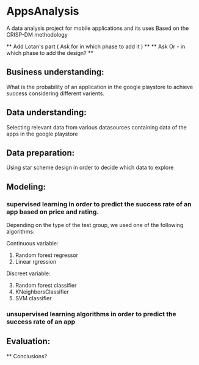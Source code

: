 # AppsAnalysis
A data analysis project for mobile applications and its uses
Based on the CRISP-DM methodology

** Add Lotan's part ( Ask for in which phase to add it ) **
** Ask Or - in which phase to add the design? **

## Business understanding:
What is the probability of an application in the google playstore to achieve success considering different varients.

## Data understanding:
Selecting relevant data from various datasources containing data of the apps in the google playstore

## Data preparation:
Using star scheme design in order to decide which data to explore

## Modeling:
### supervised learning in order to predict the success rate of an app based on price and rating.
  Depending on the type of the test group, we used one of the following algorithms:
  
  Continuous variable:

  1. Random forest regressor
  2. Linear rgression

  Discreet variable:

  3. Random forest classifier
  4. KNeighborsClassifier
  5. SVM classifier 

### unsupervised learning algorithms in order to predict the success rate of an app 

## Evaluation:
** Conclusions?

<!-- ## Phase 1:
Choose a dataset and a research question
Decide on a design for the project

## Phase 2: ETL ( Only E and T)
E - Extracting all of the available data sources
T - Transform - map all datasources to our design and fill the tables + create a software design
 
## Phase 3:
Formalize design

## Phase 4:
Exploration - Exploring tables (App, Installs, Rating, Reviews)

## Phase 5:
Standardization of each table

## Phase 6:
Queries - Joined tables ( Apps & Installs, Apps & Rating, Apps & Reviews)
- results and conclusions based on the queries

## Phase 7:
Feature importance for each of the joined tables while using random forest regressor algorithm -->
